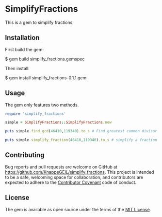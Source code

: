 # SimplifyFractions

This is a gem to simplify fractions

## Installation

First build the gem:

  $ gem build simplify_fractions.gemspec

Then install:

  $ gem install simplify_fractions-0.1.1.gem

## Usage

The gem only features two methods.

```ruby
require 'simplify_fractions'

simple = SimplifyFractions::SimplifyFractions.new

puts simple.find_gcd(46410,119340).to_s # Find greatest common divisor

puts simple.simplify_fraction(46410,119340).to_s # simplify a fraction
```

## Contributing

Bug reports and pull requests are welcome on GitHub at https://github.com/KnappeGEIL/simplify_fractions. This project is intended to be a safe, welcoming space for collaboration, and contributors are expected to adhere to the [Contributor Covenant](http://contributor-covenant.org) code of conduct.


## License

The gem is available as open source under the terms of the [MIT License](http://opensource.org/licenses/MIT).

